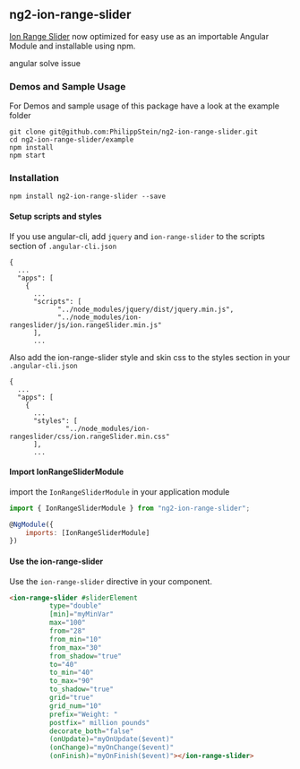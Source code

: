 ## ng2-ion-range-slider
[Ion Range Slider](https://github.com/IonDen/ion.rangeSlider) now optimized for easy use as an importable Angular Module and installable using npm.

angular solve issue

### Demos and Sample Usage

For Demos and sample usage of this package have a look at the example folder

```
git clone git@github.com:PhilippStein/ng2-ion-range-slider.git
cd ng2-ion-range-slider/example
npm install
npm start
```

### Installation
```
npm install ng2-ion-range-slider --save
```

#### Setup scripts and styles
If you use angular-cli, add ``jquery`` and ``ion-range-slider`` to the scripts section of ``.angular-cli.json``
```
{
  ...
  "apps": [
    {
      ...
      "scripts": [
            "../node_modules/jquery/dist/jquery.min.js",
            "../node_modules/ion-rangeslider/js/ion.rangeSlider.min.js"
      ],
      ...
```

Also add the ion-range-slider style and skin css to the styles section in your ``.angular-cli.json``
```
{
  ...
  "apps": [
    {
      ...
      "styles": [
              "../node_modules/ion-rangeslider/css/ion.rangeSlider.min.css"
      ],
      ...
```



#### Import IonRangeSliderModule
import the `IonRangeSliderModule` in your application module

``` javascript
import { IonRangeSliderModule } from "ng2-ion-range-slider";

@NgModule({
    imports: [IonRangeSliderModule]
})

```
#### Use the ion-range-slider
Use the `ion-range-slider` directive in your component.

``` html
<ion-range-slider #sliderElement
          type="double"
          [min]="myMinVar"
          max="100"
          from="28"
          from_min="10"
          from_max="30"
          from_shadow="true"
          to="40"
          to_min="40"
          to_max="90"
          to_shadow="true"
          grid="true"
          grid_num="10"
          prefix="Weight: "
          postfix=" million pounds"
          decorate_both="false"
          (onUpdate)="myOnUpdate($event)"
          (onChange)="myOnChange($event)"
          (onFinish)="myOnFinish($event)"></ion-range-slider>
```
